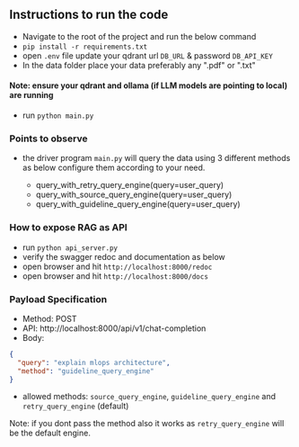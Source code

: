 ## Instructions to run the code

- Navigate to the root of the project and run the below command
- `pip install -r requirements.txt`
- open `.env` file update your qdrant url `DB_URL` & password `DB_API_KEY`
- In the data folder place your data preferably any ".pdf" or ".txt"
#### Note: ensure your qdrant and ollama (if LLM models are pointing to local) are running
- run `python main.py`

### Points to observe
- the driver program `main.py` will query the data using 3 different methods as below configure them according to your need.

  - query_with_retry_query_engine(query=user_query)
  - query_with_source_query_engine(query=user_query)
  - query_with_guideline_query_engine(query=user_query)

### How to expose RAG as API
- run `python api_server.py`
- verify the swagger redoc and documentation as below
- open browser and hit `http://localhost:8000/redoc`
- open browser and hit `http://localhost:8000/docs`

### Payload Specification

- Method: POST
- API: http://localhost:8000/api/v1/chat-completion
- Body:
```json
{
  "query": "explain mlops architecture",
  "method": "guideline_query_engine"
}
```
- allowed methods: `source_query_engine`, `guideline_query_engine` and `retry_query_engine` (default)

Note: if you dont pass the method also it works as `retry_query_engine` will be the default engine.